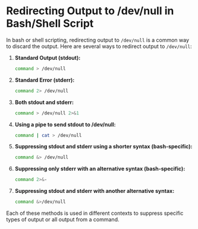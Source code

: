 
# Redirecting Output to /dev/null in Bash/Shell Script

In bash or shell scripting, redirecting output to `/dev/null` is a common way to discard the output. Here are several ways to redirect output to `/dev/null`:

1. **Standard Output (stdout):**
   ```bash
   command > /dev/null
   ```

2. **Standard Error (stderr):**
   ```bash
   command 2> /dev/null
   ```

3. **Both stdout and stderr:**
   ```bash
   command > /dev/null 2>&1
   ```

4. **Using a pipe to send stdout to /dev/null:**
   ```bash
   command | cat > /dev/null
   ```

5. **Suppressing stdout and stderr using a shorter syntax (bash-specific):**
   ```bash
   command &> /dev/null
   ```

6. **Suppressing only stderr with an alternative syntax (bash-specific):**
   ```bash
   command 2>&-
   ```

7. **Suppressing stdout and stderr with another alternative syntax:**
   ```bash
   command &>/dev/null
   ```

Each of these methods is used in different contexts to suppress specific types of output or all output from a command.
